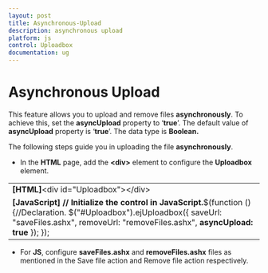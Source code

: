 ```yaml
---
layout: post
title: Asynchronous-Upload
description: asynchronous upload
platform: js
control: Uploadbox
documentation: ug
---
```


# Asynchronous Upload

This feature allows you to upload and remove files **asynchronously**. To achieve this, set the **asyncUpload** property to ‘**true**’. The default value of **asyncUpload** property is ‘**true**’. The data type is **Boolean.**

The following steps guide you in uploading the file **asynchronously**.

*  In the **HTML** page, add the **&lt;div&gt;** element to configure the **Uploadbox** element.



<table>
<tr>
<td>
<b>[HTML]</b>&lt;div id="Uploadbox"&gt;&lt;/div&gt;</td></tr>
<tr>
<td>
<b>[JavaScript]  </b><b>// Initialize the control in JavaScript.</b>$(function () {//Declaration.            $("#Uploadbox").ejUploadbox({                saveUrl: "saveFiles.ashx",                removeUrl: "removeFiles.ashx",<b>                asyncUpload: true</b>            });         });</td></tr>
</table>


* For **JS**, configure **saveFiles.ashx** and **removeFiles.ashx** files as mentioned in the Save file action and Remove file action respectively.

